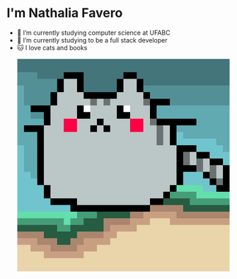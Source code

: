 
# I'm Nathalia Favero 

- 🔭 I’m currently studying computer science at UFABC
- 🌱 I’m currently studying to be a full stack developer
- 🐱 I love cats and books <br><br>
![gato.png](gato.png)
<br>
